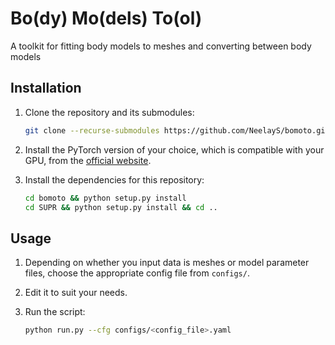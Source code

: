 # Bo(dy) Mo(dels) To(ol)

A toolkit for fitting body models to meshes and converting between body models

## Installation

1. Clone the repository and its submodules:

    ```bash
    git clone --recurse-submodules https://github.com/NeelayS/bomoto.git
    ```

2. Install the PyTorch version of your choice, which is compatible with your GPU, from the [official website](https://pytorch.org/).

3. Install the dependencies for this repository:

    ```bash
    cd bomoto && python setup.py install
    cd SUPR && python setup.py install && cd ..
    ```

## Usage

1. Depending on whether you input data is meshes or model parameter files, choose the appropriate config file from `configs/`.
2. Edit it to suit your needs.
3. Run the script:

    ```bash
    python run.py --cfg configs/<config_file>.yaml
    ```
